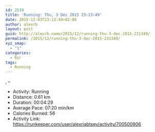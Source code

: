 ```yaml
---
id: 2539
title: 'Running: Thu, 3 Dec 2015 23:13:49'
date: 2015-12-03T23:13:49+02:00
author: alexrb
layout: post
guid: http://alexrb.name/2015/12/running-thu-3-dec-2015-231349/
permalink: /2015/12/running-thu-3-dec-2015-231349/
xyz_smap:
  - "1"
categories:
  - Біг
tags:
  - Running
---
```

, &#8211;

<ul class="rk-list">
  <li class="rk-activity">
    Activity: Running
  </li>
  <li class="rk-distance">
    Distance: 0.61 km
  </li>
  <li class="rk-duration">
    Duration: 00:04:29
  </li>
  <li class="rk-avg-pace">
    Average Pace: 07:20 min/km
  </li>
  <li class="rk-calories">
    Calories Burned: 56
  </li>
  <li class="rk-activity-link">
    Activity Link: <a href="https://runkeeper.com/user/alexriabtsev/activity/700500906">https://runkeeper.com/user/alexriabtsev/activity/700500906</a>
  </li>
</ul>
